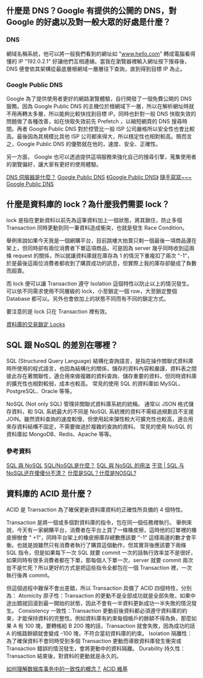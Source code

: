 ## 什麼是 DNS？Google 有提供的公開的 DNS，對 Google 的好處以及對一般大眾的好處是什麼？
### DNS
網域名稱系統，他可以將一般我們看到的網址如 "www.hello.com" 轉成電腦看得懂的 IP "192.0.2.1" 好讓他們互相連線。當我在瀏覽器裡輸入網址按下搜尋後，DNS 便會依其架構從最底層根網域一層層往下查詢，直到得到目標 IP 為止。

### Google Public DNS
Google 為了提供使用者更好的網路瀏覽體驗，自行開發了一個免費公開的 DNS 服務。因為 Google Public DNS 的主機位於根網域下一層，所以在解析網址時就不用再轉太多層，所以能夠比較快找到目標 IP。同時也針對一般 DNS 快取失效的問題做了各種改善，如在快取失效前先 Prefetch ，以縮短網頁的 DNS 搜尋時間。再者 Google Public DNS 對於控管比一般 ISP 公司嚴格所以安全性也會比較高。最後因為其規模比其他 ISP 公司都來得大，所以穩定性也相對較高。簡而言之，Google Public DNS 的優勢就在他的，速度、安全、正確性。

另一方面， Google 也可以透過提供這項服務來強化自己的搜尋引擎，蒐集使用者的瀏覽偏好，讓大家有更好的使用體驗。


[DNS 伺服器是什麼？](https://www.stockfeel.com.tw/dns-%E4%BC%BA%E6%9C%8D%E5%99%A8%E6%98%AF%E4%BB%80%E9%BA%BC%EF%BC%9F%E5%A6%82%E4%BD%95%E9%81%8B%E7%94%A8%EF%BC%9F/)
[Google Public DNS](https://developers.google.com/speed/public-dns/faq#nxdomains)
[《Google Public DNS》](https://steachs.com/archives/1364)
[隨手寫寫~~~ Google Public DNS](http://blog.dsp.idv.tw/2010/02/google-public-dns.html)


## 什麼是資料庫的 lock？為什麼我們需要 lock？
lock 是指在更新資料以前先為這筆資料加上一個狀態，將其鎖住，防止多個 Transaction 同時更動到同一筆資料造成衝突，也就是發生 Race Condition。

舉例來說如果今天我是一個網購平台，目前跳樓大拍賣只剩一個最後一項商品還在架上，但同時卻有兩位消費者下單這項商品，可是因為 server 幾乎同時收到這兩條 request 的關係，所以就讓資料庫就在庫存為 1 的情況下重複扣了兩次 "-1"，於是最後這兩位消費者都收到了購買成功的訊息，但實際上我的庫存卻變成了負數而超賣。

而 lock 便可以讓 Transaction 遵守 Isolation 這個特性以防止以上的情況發生。可以依不同需求使用不同層級的 lock，小至鎖定一個 row，大至鎖定整個 Database 都可以。另外也會依加上的狀態不同而有不同的鎖定方式。

要注意的是 lock 只在 Transaction 裡有效。


[資料庫的交易鎖定 Locks](https://www.qa-knowhow.com/?p=383)

## SQL 跟 NoSQL 的差別在哪裡？
SQL (Structured Query Language) 結構化查詢語言，是指在操作關聯式資料庫時所使用的程式語言，也因為結構化的關係，儲存的資料內容較嚴謹，資料表之間彼此存在著關聯性，適合用來做複雜的資料查詢、儲存重要的資料，但同時資料庫的擴充性也相對較弱，成本也較高。
常見的使用 SQL 的資料庫如 MySQL、PostgreSQL、Oracle 等等。

NoSQL (Not only SQL) 管理非關聯式資料庫系統的統稱。 通常以 JSON 格式儲存資料，和 SQL 系統最大的不同是 NoSQL 系統裡的資料不需經過規劃且不支援 JOIN。雖然資料查詢的速度較慢，但使用起來彈性較大可擴充性也較高，適合用來存資料結構不固定，不需要做過於複雜的查詢的資料。
常見的使用 NoSQL 的資料庫如 MongoDB、Redis、Apache 等等。


### 參考資料
[SQL 與 NoSQL](https://ithelp.ithome.com.tw/articles/10187443)
[SQL/NoSQL是什麼？](https://tw.alphacamp.co/blog/sql-nosql-database-dbms-introduction)
[SQL 與 NoSQL 的用法](https://ittoos25.pixnet.net/blog/post/323794267-%5B%E8%B3%87%E6%96%99%E5%BA%AB%5D-sql-%E8%88%87-nosql-%E7%9A%84%E7%94%A8%E6%B3%95)
[干货 | SQL 与 NoSQL还在傻傻分不清？](https://zhuanlan.zhihu.com/p/63371253)
[什麼是SQL？什麼是NOSQL? ](https://codegym.tech/blog/sql_vs_nosql.html)

## 資料庫的 ACID 是什麼？
ACID 是 Transaction 為了確保更新資料庫資料的正確性所具備的 4 個特性。

Transaction 是將一個或多個對資料庫的指令，包在同一個任務裡執行。
舉例來說，今天有一家網購平台，消費者在平台上買了一條橡皮擦，這時他的訂單裡的橡皮擦樹會 " +1"，同時平台架上的橡皮擦庫存總數應該要 "-1" 這樣兩邊的數才會平衡。也就是說雖然只有消費者執行了購買這個動作，但其實背後應該要下兩條 SQL 指令，但是如果每下一次 SQL 就要 commit 一次的話執行效率並不是很好，如果同時有很多消費者都在下單，那每個人下單一次，server 就要 commit 兩次豈不是忙死？所以更好的方式是把這些指令全都包在一個 Transaction 裡，一次執行後再 commit。

但這個過程中難保不會出差錯，所以 Transaction 具備了 ACID 四個特性，分別為：
Atomicity 原子性：Transaction 的更動不是全部成功就是全部失敗，如果中途出錯就回滾到最一開始的狀態，因此不會有一半資料更新成功一半失敗的情況發生。
Consistency 一致性：Transaction 更動前後資料都必須遵守資料庫的約束，才能保持資料的完整性。例如資料庫有約束每個帳戶的餘額不得為負，那麼如果 A 有 100 塊，要轉帳給 B 200 塊的話，Transaction 就會失敗，因為成功的話 A 的帳路餘額就會變成 -100 塊，不符合當初資料庫的約束。
Isolation 隔離性：為了確保資料不會同時受到多個 Transaction 更動而導致資料庫發生衝突或 Transaction 錯誤的情況發生，會將更動中的資料隔離。
Durability 持久性：Transaction 結束後，對資料的更動就是永久的。


[如何理解数据库事务中的一致性的概念？](https://www.zhihu.com/question/31346392)
[ACID 維基](https://zh.wikipedia.org/wiki/ACID)
